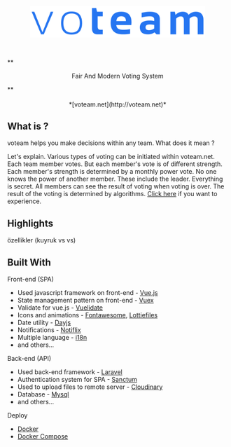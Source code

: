 <br />

<p align="center">
<img src="./images/voteam.png" width="400">
</p>

<br />

**<center>
Fair And Modern Voting System
</center>**

<br />
<br />

<center>
*[voteam.net](http://voteam.net)*
</center>


## What is ?
voteam helps you make decisions within any team. What does it mean ?

Let's explain. Various types of voting can be initiated within voteam.net.
Each team member votes. But each member's vote is of different strength.
Each member's strength is determined by a monthly power vote.
No one knows the power of another member. These include the leader.
Everything is secret. All members can see the result of voting when voting is over.
The result of the voting is determined by algorithms.
[Click here](http://voteam.net/) if you want to experience.

## Highlights
özellikler (kuyruk vs vs)


## Built With
Front-end (SPA)
- Used javascript framework on front-end - [Vue.js](https://vuejs.org/)
- State management pattern on front-end - [Vuex](https://vuex.vuejs.org/)
- Validate for vue.js - [Vuelidate](https://vuelidate.js.org/)
- Icons and animations - [Fontawesome](https://fontawesome.com/), [Lottiefiles](https://lottiefiles.com/)
- Date utility  - [Dayjs](https://day.js.org/)
- Notifications - [Notiflix](https://notiflix.github.io/)
- Multiple language - [i18n](https://kazupon.github.io/vue-i18n/)
- and others...

Back-end (API)
- Used back-end framework - [Laravel](https://laravel.com/)
- Authentication system for SPA - [Sanctum](https://laravel.com/docs/8.x/sanctum)
- Used to upload files to remote server - [Cloudinary](https://cloudinary.com/)
- Database - [Mysql](https://www.mysql.com/)
- and others...

Deploy
- [Docker](https://www.docker.com/)
- [Docker Compose](https://docs.docker.com/compose/)
